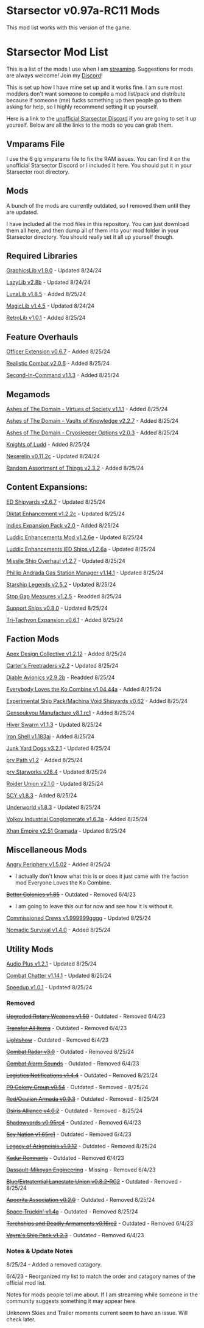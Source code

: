 # Starsector v0.97a-RC11 Mods

This mod list works with this version of the game.

# Starsector Mod List

This is a list of the mods I use when I am [streaming](https://www.twitch.tv/lordhaywire).  Suggestions for mods are always welcome!  Join my [Discord](https://discord.gg/a6KzcJ9mnC)!

This is set up how I have mine set up and it works fine. I am sure most modders don't want someone to compile a mod list/pack and distribute because if someone (me) fucks something up then people go to them asking for help, so I highly recommend setting it up yourself. 

Here is a link to the [unofficial Starsector Discord](https://discord.gg/a8AWVcPCPr) if you are going to set it up yourself.  Below are all the links to the mods so you can grab them.

## Vmparams File

I use the 6 gig vmparams file to fix the RAM issues.  You can find it on the unofficial Starsector Discord or I included it here.  You should put it in your Starsector root directory.

## Mods

A bunch of the mods are currently outdated, so I removed them until they are updated.

I have included all the mod files in this repository.  You can just download them all here, and then dump all of them into your mod folder in your Starsector directory.  You should really set it all up yourself though.

## Required Libraries

[GraphicsLib v1.9.0](https://fractalsoftworks.com/forum/index.php?topic=10982.0) - Updated 8/24/24

[LazyLib v2.8b](https://fractalsoftworks.com/forum/index.php?topic=5444.0) - Updated 8/24/24

[LunaLib v1.8.5](https://fractalsoftworks.com/forum/index.php?topic=25658.0) - Added 8/25/24

[MagicLib v1.4.5](https://fractalsoftworks.com/forum/index.php?topic=25868.0) - Updated 8/24/24

[RetroLib v1.0.1](https://fractalsoftworks.com/forum/index.php?topic=29012.0) - Added 8/25/24

## Feature Overhauls

[Officer Extension v0.6.7](https://fractalsoftworks.com/forum/index.php?topic=23928.0) - Added 8/25/24

[Realistic Combat v2.0.6](https://fractalsoftworks.com/forum/index.php?topic=24855.0) - Added 8/25/24

[Second-In-Command v1.1.3](https://fractalsoftworks.com/forum/index.php?topic=30407.0) - Added 8/25/24

## Megamods

[Ashes of The Domain - Virtues of Society v1.1.1](https://www.ashesofthedomain.info/) - Added 8/25/24

[Ashes of The Domain - Vaults of Knowledge v2.2.7](https://www.ashesofthedomain.info/) - Added 8/25/24

[Ashes of The Domain - Cryosleeper Options v2.0.3](https://www.ashesofthedomain.info/) - Added 8/25/24

[Knights of Ludd](https://fractalsoftworks.com/forum/index.php?topic=29124.0) - Added 8/25/24

[Nexerelin v0.11.2c](https://fractalsoftworks.com/forum/index.php?topic=9175.0) - Updated 8/24/24

[Random Assortment of Things v2.3.2](https://fractalsoftworks.com/forum/index.php?topic=26260.0) - Added 8/25/24

## Content Expansions:

[ED Shipyards v2.6.7](https://fractalsoftworks.com/forum/index.php?topic=24976.0) - Updated 8/25/24

[Diktat Enhancement v1.2.2c](https://fractalsoftworks.com/forum/index.php?topic=22852.0) - Updated 8/25/24

[Indies Expansion Pack v2.0](https://fractalsoftworks.com/forum/index.php?topic=28377.0) - Added 8/25/24

[Luddic Enhancements Mod v1.2.6e](https://fractalsoftworks.com/forum/index.php?topic=15084.0) - Updated 8/25/24

[Luddic Enhancements IED Ships v1.2.6a](https://fractalsoftworks.com/forum/index.php?topic=15084.0) - Updated 8/25/24

[Missile Ship Overhaul v1.2.7](https://fractalsoftworks.com/forum/index.php?topic=24344.0) - Updated 8/25/24

[Phillip Andrada Gas Station Manager v1.14.1](https://fractalsoftworks.com/forum/index.php?topic=24215.0) - Updated 8/25/24

[Starship Legends v2.5.2](https://fractalsoftworks.com/forum/index.php?topic=15321.0) - Updated 8/25/24

[Stop Gap Measures v1.2.5](https://fractalsoftworks.com/forum/index.php?topic=13083.0) - Readded 8/25/24

[Support Ships v0.8.0](https://fractalsoftworks.com/forum/index.php?topic=25186.0) - Updated 8/25/24

[Tri-Tachyon Expansion v0.6.1](https://fractalsoftworks.com/forum/index.php?topic=30322.0) - Added 8/25/24

## Faction Mods

[Apex Design Collective v1.2.12](https://fractalsoftworks.com/forum/index.php?topic=30074.0) - Added 8/25/24

[Carter's Freetraders v2.2](https://fractalsoftworks.com/forum/index.php?topic=24433.0) - Updated 8/25/24

[Diable Avionics v2.9.2b](https://fractalsoftworks.com/forum/index.php?topic=29432.0) - Readded 8/25/24

[Everybody Loves the Ko Combine v1.04.44a](https://fractalsoftworks.com/forum/index.php?topic=23393.0) - Added 8/25/24

[Experimental Ship Pack/Machina Void Shipyards v0.62](https://fractalsoftworks.com/forum/index.php?topic=21113.0) - Added 8/25/24

[Gensoukyou Manufacture v8.1.rc1](https://fractalsoftworks.com/forum/index.php?topic=28396.0) - Added 8/25/24

[Hiver Swarm v1.1.3](https://fractalsoftworks.com/forum/index.php?topic=22965.0) - Updated 8/25/24

[Iron Shell v1.183aj](https://fractalsoftworks.com/forum/index.php?topic=18297.0) - Added 8/25/24

[Junk Yard Dogs v3.2.1](https://fractalsoftworks.com/forum/index.php?topic=22826.0) - Updated 8/25/24

[prv Path v1.2](https://fractalsoftworks.com/forum/index.php?topic=12553.0) - Added 8/25/24

[prv Starworks v28.4](https://fractalsoftworks.com/forum/index.php?topic=12553.0) - Updated 8/25/24

[Roider Union v2.1.0](https://fractalsoftworks.com/forum/index.php?topic=9547.0) - Updated 8/25/24

[SCY v1.8.3](https://fractalsoftworks.com/forum/index.php?topic=29535.0) - Added 8/25/24

[Underworld v1.8.3](https://fractalsoftworks.com/forum/index.php?topic=11002.0) - Updated 8/25/24

[Volkov Industrial Conglomerate v1.6.3a](https://fractalsoftworks.com/forum/index.php?topic=19603.0) - Added 8/25/24

[Xhan Empire v2.51 Gramada](https://fractalsoftworks.com/forum/index.php?topic=17972.0) - Updated 8/25/24

## Miscellaneous Mods

[Angry Periphery v1.5.02](https://fractalsoftworks.com/forum/index.php?topic=23393.0) - Added 8/25/24 
- I actually don't know what this is or does it just came with the faction mod Everyone Loves the Ko Combine.

[~~Better Colonies v1.85~~](https://fractalsoftworks.com/forum/index.php?topic=17103.0) - Outdated - Removed 6/4/23 
- I am going to leave this out for now and see how it is without it.

[Commissioned Crews v1.999999gggg](https://fractalsoftworks.com/forum/index.php?topic=16677.0) - Updated 8/25/24

[Nomadic Survival v1.4.0](https://fractalsoftworks.com/forum/index.php?topic=26255.0) - Added 8/25/24

## Utility Mods

[Audio Plus v1.2.1](https://fractalsoftworks.com/forum/index.php?topic=10985.0) - Updated 8/25/24

[Combat Chatter v1.14.1](https://fractalsoftworks.com/forum/index.php?topic=10399.0) - Updated 8/25/24

[Speedup v1.0.1](https://fractalsoftworks.com/forum/index.php?topic=13394.0) - Updated 8/25/24

### Removed

[~~Upgraded Rotary Weapons v1.50~~](https://fractalsoftworks.com/forum/index.php?topic=9446.0) - Outdated - Removed 6/4/23

[~~Transfer All Items~~](https://fractalsoftworks.com/forum/index.php?topic=17210.0) - Outdated - Removed 6/4/23

[~~Lightshow~~](https://fractalsoftworks.com/forum/index.php?topic=11528.0) - Outdated - Removed 6/4/23

[~~Combat Radar v3.0~~](https://fractalsoftworks.com/forum/index.php?topic=7526.0) - Outdated - Removed 8/25/24

[~~Combat Alarm Sounds~~](https://fractalsoftworks.com/forum/index.php?topic=11253.0) - Outdated - Removed 6/4/23

[~~Logistics Notifications v1.4.4~~](https://fractalsoftworks.com/forum/index.php?topic=17379.0) - Outdated - Removed 8/25/24

[~~P9 Colony Group v0.54~~](https://fractalsoftworks.com/forum/index.php?topic=7430.0) - Outdated - Removed - 8/25/24

[~~Red/Oculian Armada v0.9.3~~](https://fractalsoftworks.com/forum/index.php?topic=9035.0) - Outdated - Removed - 8/25/24

[~~Osiris Alliance v4.0.2~~](https://fractalsoftworks.com/forum/index.php?topic=22163.0) - Outdated - Removed - 8/25/24

[~~Shadowyards v0.95rc4~~](https://fractalsoftworks.com/forum/index.php?topic=3491.0) - Outdated - Removed 6/4/23

[~~Scy Nation v1.65rc1~~](https://fractalsoftworks.com/forum/index.php?topic=8010.0) - Outdated - Removed 6/4/23

[~~Legacy of Arkgneisis v1.9.12~~](https://fractalsoftworks.com/forum/index.php?topic=13667.0) - Outdated - Removed 8/25/24

[~~Kadur Remnants~~](https://fractalsoftworks.com/forum/index.php?topic=6649.0) - Outdated - Removed 6/4/23

[~~Dassault-Mikoyan Engineering~~](https://fractalsoftworks.com/forum/index.php?topic=11322.0) - Missing - Removed 6/4/23

[~~Blue/Extratential Lanestate Union v0.8.2-RC2~~](https://fractalsoftworks.com/forum/index.php?topic=14041.0) - Outdated - Removed - 8/25/24

[~~Apocrita Association v0.2.0~~](https://fractalsoftworks.com/forum/index.php?topic=26535.0) - Outdated - Removed 8/25/24

[~~Space Truckin' v1.4a~~](https://www.patreon.com/posts/space-truckin-v1-82648770) - Outdated - Removed 8/25/24

[~~Torchships and Deadly Armaments v0.16rc2~~](https://fractalsoftworks.com/forum/index.php?topic=17856.0) - Outdated - Removed 6/4/23

[~~Vayra's Ship Pack v1.2.3~~](https://fractalsoftworks.com/forum/index.php?topic=16059.0) - Outdated - Removed 6/4/23

### Notes & Update Notes

8/25/24 - Added a removed catagory.

6/4/23 - Reorganized my list to match the order and catagory names of the official mod list.

Notes for mods people tell me about.  If I am streaming while someone in the community suggests something it may appear here.

Unknown Skies and Trailer moments current seem to have an issue.  Will check later.


